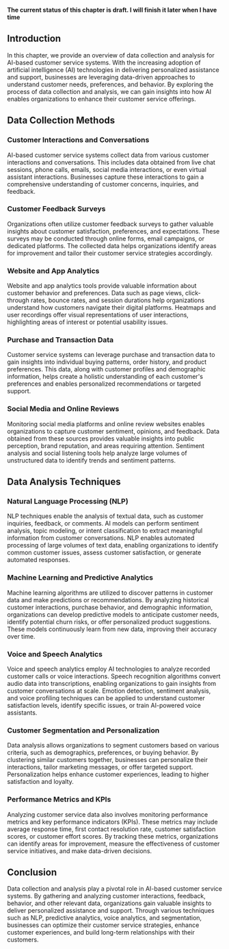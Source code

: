 **The current status of this chapter is draft. I will finish it later when I have time**

Introduction
------------

In this chapter, we provide an overview of data collection and analysis for AI-based customer service systems. With the increasing adoption of artificial intelligence (AI) technologies in delivering personalized assistance and support, businesses are leveraging data-driven approaches to understand customer needs, preferences, and behavior. By exploring the process of data collection and analysis, we can gain insights into how AI enables organizations to enhance their customer service offerings.

Data Collection Methods
-----------------------

### Customer Interactions and Conversations

AI-based customer service systems collect data from various customer interactions and conversations. This includes data obtained from live chat sessions, phone calls, emails, social media interactions, or even virtual assistant interactions. Businesses capture these interactions to gain a comprehensive understanding of customer concerns, inquiries, and feedback.

### Customer Feedback Surveys

Organizations often utilize customer feedback surveys to gather valuable insights about customer satisfaction, preferences, and expectations. These surveys may be conducted through online forms, email campaigns, or dedicated platforms. The collected data helps organizations identify areas for improvement and tailor their customer service strategies accordingly.

### Website and App Analytics

Website and app analytics tools provide valuable information about customer behavior and preferences. Data such as page views, click-through rates, bounce rates, and session durations help organizations understand how customers navigate their digital platforms. Heatmaps and user recordings offer visual representations of user interactions, highlighting areas of interest or potential usability issues.

### Purchase and Transaction Data

Customer service systems can leverage purchase and transaction data to gain insights into individual buying patterns, order history, and product preferences. This data, along with customer profiles and demographic information, helps create a holistic understanding of each customer's preferences and enables personalized recommendations or targeted support.

### Social Media and Online Reviews

Monitoring social media platforms and online review websites enables organizations to capture customer sentiment, opinions, and feedback. Data obtained from these sources provides valuable insights into public perception, brand reputation, and areas requiring attention. Sentiment analysis and social listening tools help analyze large volumes of unstructured data to identify trends and sentiment patterns.

Data Analysis Techniques
------------------------

### Natural Language Processing (NLP)

NLP techniques enable the analysis of textual data, such as customer inquiries, feedback, or comments. AI models can perform sentiment analysis, topic modeling, or intent classification to extract meaningful information from customer conversations. NLP enables automated processing of large volumes of text data, enabling organizations to identify common customer issues, assess customer satisfaction, or generate automated responses.

### Machine Learning and Predictive Analytics

Machine learning algorithms are utilized to discover patterns in customer data and make predictions or recommendations. By analyzing historical customer interactions, purchase behavior, and demographic information, organizations can develop predictive models to anticipate customer needs, identify potential churn risks, or offer personalized product suggestions. These models continuously learn from new data, improving their accuracy over time.

### Voice and Speech Analytics

Voice and speech analytics employ AI technologies to analyze recorded customer calls or voice interactions. Speech recognition algorithms convert audio data into transcriptions, enabling organizations to gain insights from customer conversations at scale. Emotion detection, sentiment analysis, and voice profiling techniques can be applied to understand customer satisfaction levels, identify specific issues, or train AI-powered voice assistants.

### Customer Segmentation and Personalization

Data analysis allows organizations to segment customers based on various criteria, such as demographics, preferences, or buying behavior. By clustering similar customers together, businesses can personalize their interactions, tailor marketing messages, or offer targeted support. Personalization helps enhance customer experiences, leading to higher satisfaction and loyalty.

### Performance Metrics and KPIs

Analyzing customer service data also involves monitoring performance metrics and key performance indicators (KPIs). These metrics may include average response time, first contact resolution rate, customer satisfaction scores, or customer effort scores. By tracking these metrics, organizations can identify areas for improvement, measure the effectiveness of customer service initiatives, and make data-driven decisions.

Conclusion
----------

Data collection and analysis play a pivotal role in AI-based customer service systems. By gathering and analyzing customer interactions, feedback, behavior, and other relevant data, organizations gain valuable insights to deliver personalized assistance and support. Through various techniques such as NLP, predictive analytics, voice analytics, and segmentation, businesses can optimize their customer service strategies, enhance customer experiences, and build long-term relationships with their customers.
